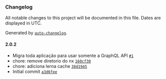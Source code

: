 ### Changelog

All notable changes to this project will be documented in this file. Dates are displayed in UTC.

Generated by [`auto-changelog`](https://github.com/CookPete/auto-changelog).

#### 2.0.2

- Migra toda aplicação para usar somente a GraphQL API [`#1`](https://github.com/hsborges/mining-tool/pull/1)
- chore: remove diretorio do nx [`160cf30`](https://github.com/hsborges/mining-tool/commit/160cf30ac31840f0454b7ff63488bdfbbc8a4c5a)
- chore: adiciona lerna cache [`38d1945`](https://github.com/hsborges/mining-tool/commit/38d194511cdc155af1b4b71ff644e9cbfb83374f)
- Initial commit [`a3d6fee`](https://github.com/hsborges/mining-tool/commit/a3d6fee86a08ffe104ab31bacd947a7858807a87)
